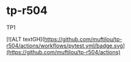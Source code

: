 # tp-r504

TP1


[![ALT textGH](https://github.com/muftilou/tp-r504/actions/workflows/pytest.yml/badge.svg](https://github.com/muftilou/tp-r504/actions)
